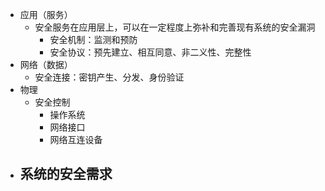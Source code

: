 - 应用（服务）
  - 安全服务在应用层上，可以在一定程度上弥补和完善现有系统的安全漏洞
    - 安全机制：监测和预防
    - 安全协议：预先建立、相互同意、非二义性、完整性
- 网络（数据） 
  - 安全连接：密钥产生、分发、身份验证
- 物理
  - 安全控制
    - 操作系统
    - 网络接口
    - 网络互连设备
- 系统的安全需求
  - 